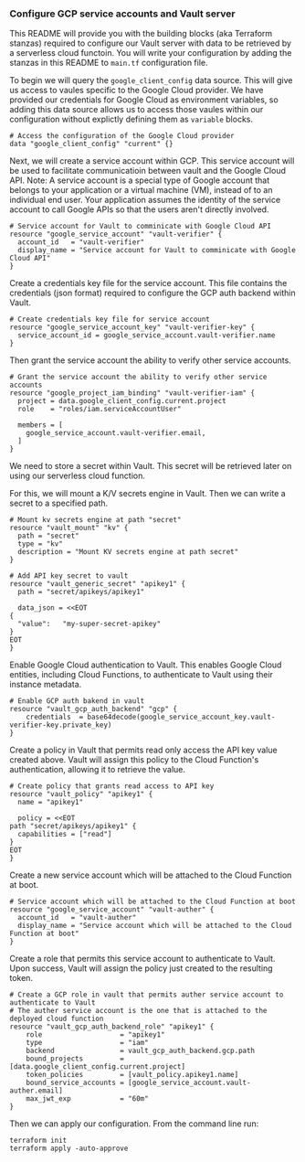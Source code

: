 ### Configure GCP service accounts and Vault server

This README will provide you with the building blocks (aka Terraform stanzas) required to configure our Vault server with data to be retrieved by a serverless cloud functoin. You will write your configuration by adding the stanzas in this README to `main.tf` configuration file.

To begin we will query the `google_client_config` data source. This will give us access to vaules specific to the Google Cloud provider. We have provided our credentials for Google Cloud as environment variables, so adding this data source allows us to access those vaules within our configuration without explictly defining them as `variable` blocks.
```hcl
# Access the configuration of the Google Cloud provider
data "google_client_config" "current" {}
```


Next, we will create a service account within GCP. This service account will be used to facilitate communicatioin between vault and the Google Cloud API.
Note: A service account is a special type of Google account that belongs to your application or a virtual machine (VM), instead of to an individual end user. Your application assumes the identity of the service account to call Google APIs so that the users aren't directly involved.
```hcl
# Service account for Vault to comminicate with Google Cloud API
resource "google_service_account" "vault-verifier" {
  account_id   = "vault-verifier"
  display_name = "Service account for Vault to comminicate with Google Cloud API"
}
```

Create a credentials key file for the service account. This file contains the credentials (json format) required to configure the GCP auth backend within Vault.
```hcl
# Create credentials key file for service account
resource "google_service_account_key" "vault-verifier-key" {
  service_account_id = google_service_account.vault-verifier.name
}
```

Then grant the service account the ability to verify other service accounts.
```hcl
# Grant the service account the ability to verify other service accounts
resource "google_project_iam_binding" "vault-verifier-iam" {
  project = data.google_client_config.current.project
  role    = "roles/iam.serviceAccountUser"

  members = [
    google_service_account.vault-verifier.email,
  ]
}
```

We need to store a secret within Vault. This secret will be retrieved later on using our serverless cloud function. 

For this, we will mount a K/V secrets engine in Vault. Then we can write a secret to a specified path. 
```hcl
# Mount kv secrets engine at path "secret"
resource "vault_mount" "kv" {
  path = "secret"
  type = "kv"
  description = "Mount KV secrets engine at path secret"
}
```
```hcl
# Add API key secret to vault 
resource "vault_generic_secret" "apikey1" {
  path = "secret/apikeys/apikey1"

  data_json = <<EOT
{
  "value":   "my-super-secret-apikey"
}
EOT
}
```


Enable Google Cloud authentication to Vault. This enables Google Cloud entities, including Cloud Functions, to authenticate to Vault using their instance metadata.
```hcl
# Enable GCP auth bakend in vault
resource "vault_gcp_auth_backend" "gcp" {
    credentials  = base64decode(google_service_account_key.vault-verifier-key.private_key)
}
```

Create a policy in Vault that permits read only access the API key value created above. Vault will assign this policy to the Cloud Function's authentication, allowing it to retrieve the value.
```hcl
# Create policy that grants read access to API key
resource "vault_policy" "apikey1" {
  name = "apikey1"

  policy = <<EOT
path "secret/apikeys/apikey1" {
  capabilities = ["read"]
}
EOT
}
```

Create a new service account which will be attached to the Cloud Function at boot.
```hcl
# Service account which will be attached to the Cloud Function at boot
resource "google_service_account" "vault-auther" {
  account_id   = "vault-auther"
  display_name = "Service account which will be attached to the Cloud Function at boot"
}
```

Create a role that permits this service account to authenticate to Vault. Upon success, Vault will assign the policy just created to the resulting token.
```hcl
# Create a GCP role in vault that permits auther service account to authenticate to Vault
# The auther service account is the one that is attached to the deployed cloud function
resource "vault_gcp_auth_backend_role" "apikey1" {
    role                   = "apikey1"
    type                   = "iam"
    backend                = vault_gcp_auth_backend.gcp.path
    bound_projects         = [data.google_client_config.current.project]
    token_policies         = [vault_policy.apikey1.name]
    bound_service_accounts = [google_service_account.vault-auther.email]
    max_jwt_exp            = "60m"
}
```

Then we can apply our configuration. From the command line run:
    
    terraform init
    terraform apply -auto-approve